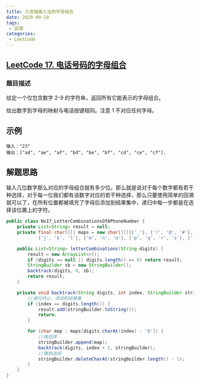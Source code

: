 ```yaml
---
title: 九宫格输入法的字母组合
date: 2020-09-19
tags:
 - 回溯
categories:
 - LeetCode
---
```


## [LeetCode 17. 电话号码的字母组合](https://leetcode-cn.com/problems/letter-combinations-of-a-phone-number/)
### 题目描述
给定一个仅包含数字 2-9 的字符串，返回所有它能表示的字母组合。

给出数字到字母的映射与电话按键相同。注意 1 不对应任何字母。

## 示例
```
输入："23"
输出：["ad", "ae", "af", "bd", "be", "bf", "cd", "ce", "cf"].
```

## 解题思路
输入几位数字那么对应的字母组合就有多少位。那么就是说对于每个数字都有若干种选择，对于每一位我们都有该数字对应的若干种选择，那么只要使用简单的回溯就可以了，在所有位置都被填充了字母后添加到结果集中，递归中每一步都是在选择该位置上的字符。
```java
public class No17_LetterCombinationsOfAPhoneNumber {
    private List<String> result = null;
    private final char[][] maps = new char[][]{{'_'}, {'!', '@', '#'}, {'a', 'b', 'c'}, {'d', 'e', 'f'}, {'g', 'h', 'i'},
            {'j', 'k', 'l'}, {'m', 'n', 'o'}, {'p', 'q', 'r', 's'}, {'t', 'u', 'v'}, {'w', 'x', 'y', 'z'}};

    public List<String> letterCombinations(String digits) {
        result = new ArrayList<>();
        if (digits == null || digits.length() == 0) return result;
        StringBuilder sb = new StringBuilder();
        backtrack(digits, 0, sb);
        return result;
    }

    private void backtrack(String digits, int index, StringBuilder stringBuilder) {
        //递归终止，添加到结果集
        if (index == digits.length()) {
            result.add(stringBuilder.toString());
            return;
        }

        for (char map : maps[digits.charAt(index) - '0']) {
            //做选择
            stringBuilder.append(map);
            backtrack(digits, index + 1, stringBuilder);
            //撤销选择
            stringBuilder.deleteCharAt(stringBuilder.length() - 1);
        }
    }
}
```
